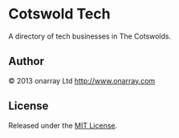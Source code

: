 # Cotswold Tech

A directory of tech businesses in The Cotswolds.

## Author

© 2013 onarray Ltd <http://www.onarray.com>

## License

Released under the [MIT License](http://onarray.mit-license.org).
